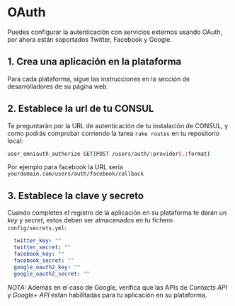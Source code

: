 # OAuth

Puedes configurar la autenticación con servicios externos usando OAuth, por ahora están soportados Twitter, Facebook y Google.

## 1. Crea una aplicación en la plataforma

Para cada plataforma, sigue las instrucciones en la sección de desarrolladores de su página web.

## 2. Establece la url de tu CONSUL

Te preguntarán por la URL de autenticación de tu instalación de CONSUL, y como podrás comprobar corriendo la tarea `rake routes` en tu repositorio local:

```bash
user_omniauth_authorize GET|POST /users/auth/:provider(.:format)          users/omniauth_callbacks#passthru {:provider=>/twitter|facebook|google_oauth2/}
```

Por ejemplo para facebook la URL sería `yourdomain.com/users/auth/facebook/callback`

## 3. Establece la clave y secreto

Cuando completes el registro de la aplicación en su plataforma te darán un *key* y *secret*, estos deben ser almacenados en tu fichero `config/secrets.yml`:

```yml
  twitter_key: ""
  twitter_secret: ""
  facebook_key: ""
  facebook_secret: ""
  google_oauth2_key: ""
  google_oauth2_secret: ""
```

*NOTA:* Además en el caso de Google, verifica que las APIs de *Contacts API* y *Google+ API* están habilitadas para tu aplicación en su plataforma.
